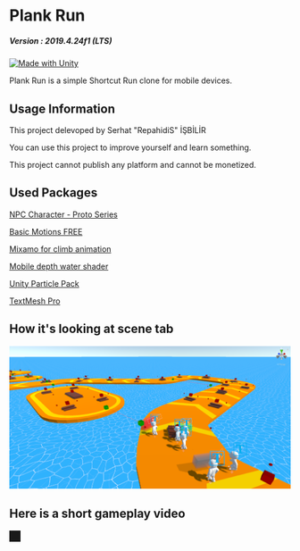 # Plank Run
##### Version : 2019.4.24f1 (LTS)
[![Made with Unity](https://img.shields.io/badge/Made%20with-Unity-57b9d3.svg?style=for-the-badge&logo=unity)](https://unity3d.com)

Plank Run is a simple Shortcut Run clone for mobile devices.

## Usage Information

This project delevoped by Serhat "RepahidiS" İŞBİLİR

You can use this project to improve yourself and learn something.

This project cannot publish any platform and cannot be monetized.

## Used Packages

[NPC Character - Proto Series](https://assetstore.unity.com/packages/3d/characters/humanoids/npc-character-proto-series-132051)

[Basic Motions FREE](https://assetstore.unity.com/packages/3d/animations/basic-motions-free-154271)

[Mixamo for climb animation](https://www.mixamo.com/)

[Mobile depth water shader](https://assetstore.unity.com/packages/vfx/shaders/mobile-depth-water-shader-89541)

[Unity Particle Pack](https://assetstore.unity.com/packages/essentials/tutorial-projects/unity-particle-pack-127325)

[TextMesh Pro](https://learn.unity.com/tutorial/working-with-textmesh-pro/)

## How it's looking at scene tab

![](https://github.com/RepahidiS/Plank-Run/blob/main/PlankRun/Screenshots/SceneTab.png "")

## Here is a short gameplay video

<a href="http://www.youtube.com/watch?feature=player_embedded&v=rlH8R9m4Csg
" target="_blank"><img src="http://img.youtube.com/vi/rlH8R9m4Csg/0.jpg" 
alt="" border="10" /></a>
